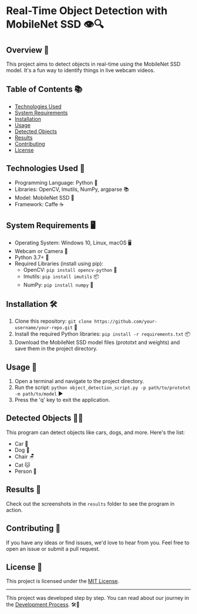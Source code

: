 # Real-Time Object Detection with MobileNet SSD 👁️🔍

## Overview 📌
This project aims to detect objects in real-time using the MobileNet SSD model. It's a fun way to identify things in live webcam videos.

## Table of Contents 📚
- [Technologies Used](#technologies-used)
- [System Requirements](#system-requirements)
- [Installation](#installation)
- [Usage](#usage)
- [Detected Objects](#detected-objects)
- [Results](#results)
- [Contributing](#contributing)
- [License](#license)

## Technologies Used 🚀
- Programming Language: Python 🐍
- Libraries: OpenCV, Imutils, NumPy, argparse 📚
- Model: MobileNet SSD 🧠
- Framework: Caffe ☕

## System Requirements 🖥️
- Operating System: Windows 10, Linux, macOS 🖥️
- Webcam or Camera 🎥
- Python 3.7+ 🐍
- Required Libraries (install using pip):
  - OpenCV: `pip install opencv-python` 📸
  - Imutils: `pip install imutils` 📦
  - NumPy: `pip install numpy` 🧮

## Installation 🛠️
1. Clone this repository: `git clone https://github.com/your-username/your-repo.git` 🔗
2. Install the required Python libraries: `pip install -r requirements.txt` 📦
3. Download the MobileNet SSD model files (prototxt and weights) and save them in the project directory.

## Usage 🚀
1. Open a terminal and navigate to the project directory.
2. Run the script: `python object_detection_script.py -p path/to/prototxt -m path/to/model` ▶️
3. Press the 'q' key to exit the application.

## Detected Objects 🕵️‍♂️
This program can detect objects like cars, dogs, and more. Here's the list:
- Car 🚗
- Dog 🐶
- Chair 🪑
- Cat 🐱
- Person 👤

## Results 📸
Check out the screenshots in the `results` folder to see the program in action.

## Contributing 🤝
If you have any ideas or find issues, we'd love to hear from you. Feel free to open an issue or submit a pull request.

## License 📜
This project is licensed under the [MIT License](LICENSE).

---

This project was developed step by step. You can read about our journey in the [Development Process](DEVELOPMENT_PROCESS.md). 🛠️🚀

